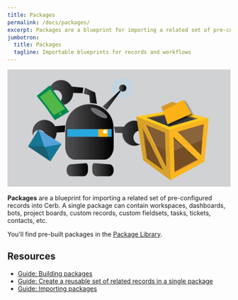 ```yaml
---
title: Packages
permalink: /docs/packages/
excerpt: Packages are a blueprint for importing a related set of pre-configured records into Cerb.
jumbotron:
  title: Packages
  tagline: Importable blueprints for records and workflows
---
```


<div class="cerb-screenshot">
<img src="/assets/images/guides/packages/packages.png" class="screenshot">
</div>

**Packages** are a blueprint for importing a related set of pre-configured records into Cerb. A single package can contain workspaces, dashboards, bots, project boards, custom records, custom fieldsets, tasks, tickets, contacts, etc.

You'll find pre-built packages in the [Package Library](/resources/packages/).

## Resources

* [Guide: Building packages](/guides/packages/building/)
* [Guide: Create a reusable set of related records in a single package](/guides/packages/create-records/)
* [Guide: Importing packages](/guides/packages/importing/)
